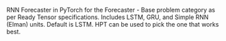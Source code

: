 RNN Forecaster in PyTorch for the Forecaster - Base problem category as per Ready Tensor specifications.
Includes LSTM, GRU, and Simple RNN (Elman) units. Default is LSTM. HPT can be used to pick the one that works best.
